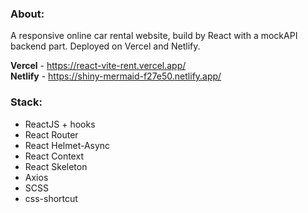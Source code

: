 ### About:
A responsive online car rental website, build by React with a mockAPI backend part. Deployed on Vercel and Netlify.

<b>Vercel</b> - https://react-vite-rent.vercel.app/<br>
<b>Netlify</b> - https://shiny-mermaid-f27e50.netlify.app/<br>

### Stack:
- ReactJS + hooks
- React Router
- React Helmet-Async
- React Context
- React Skeleton
- Axios
- SCSS
- css-shortcut
